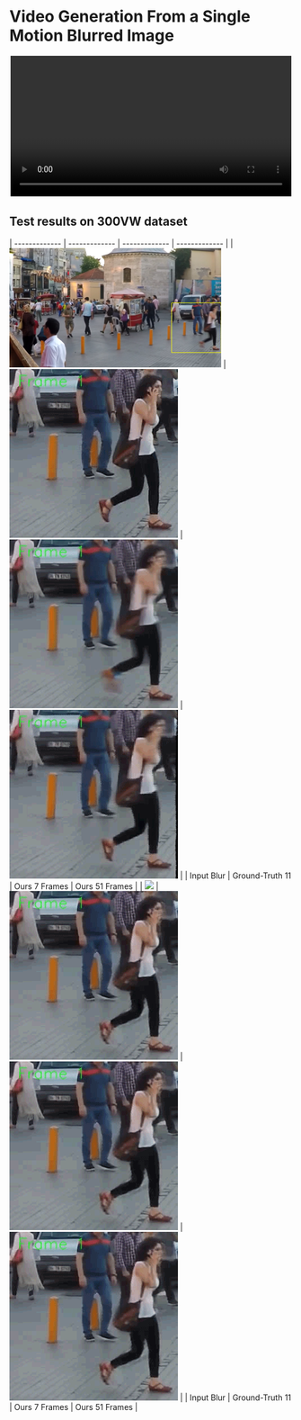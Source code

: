 # Video Generation From a Single Motion Blurred Image


<p align="center">
  <video src="samples/m1.mp4" width="500px"></video>
</p>




## Test results on 300VW dataset

| ------------- | ------------- | ------------- | ------------- |
| ![](/samples/s1.png)  | ![](/samples/s1_gt.gif) | ![](/samples/s1_jin.gif) | ![](/samples/s1_zhang.gif) |
| Input Blur  | Ground-Truth 11 | Ours 7 Frames | Ours 51 Frames |
| ![](/samples/s1_map.png)  | ![](/samples/s1_ours_11.gif) | ![](/samples/s1_ours_7.gif) | ![](/samples/s1_ours_15.gif) |
| Input Blur  | Ground-Truth 11 | Ours 7 Frames | Ours 51 Frames |


